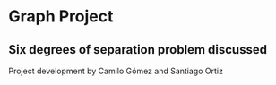 # Graph Project
## Six degrees of separation problem discussed
Project development by Camilo Gómez and Santiago Ortiz


